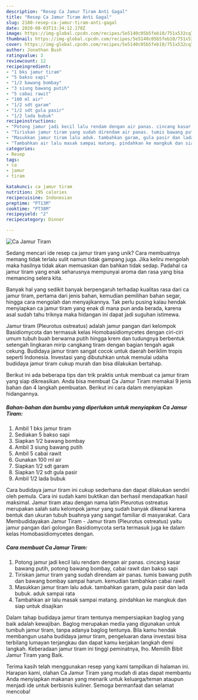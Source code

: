 ```yaml
---
description: "Resep Ca Jamur Tiram Anti Gagal"
title: "Resep Ca Jamur Tiram Anti Gagal"
slug: 2180-resep-ca-jamur-tiram-anti-gagal
date: 2020-08-03T13:34:12.178Z
image: https://img-global.cpcdn.com/recipes/5e5140c05b5feb10/751x532cq70/ca-jamur-tiram-foto-resep-utama.jpg
thumbnail: https://img-global.cpcdn.com/recipes/5e5140c05b5feb10/751x532cq70/ca-jamur-tiram-foto-resep-utama.jpg
cover: https://img-global.cpcdn.com/recipes/5e5140c05b5feb10/751x532cq70/ca-jamur-tiram-foto-resep-utama.jpg
author: Jonathan Bush
ratingvalue: 3
reviewcount: 12
recipeingredient:
- "1 bks jamur tiram"
- "5 bakso sapi"
- "1/2 bawang bombay"
- "3 siung bawang putih"
- "5 cabai rawit"
- "100 ml air"
- "1/2 sdt garam"
- "1/2 sdt gula pasir"
- "1/2 lada bubuk"
recipeinstructions:
- "Potong jamur jadi kecil lalu rendam dengan air panas. cincang kasar bawang putih, potong bawang bombay, cabai rawit dan bakso sapi"
- "Tiriskan jamur tiram yang sudah direndam air panas. tumis bawang putih dan bawang bombay sampai harum. kemudian tambahkan cabai rawit"
- "Masukkan jamur tiram lalu aduk. tambahkan garam, gula pasir dan lada bubuk. aduk sampai rata"
- "Tambahkan air lalu masak sampai matang. pindahkan ke mangkuk dan siap untuk disajikan"
categories:
- Resep
tags:
- ca
- jamur
- tiram

katakunci: ca jamur tiram 
nutrition: 295 calories
recipecuisine: Indonesian
preptime: "PT13M"
cooktime: "PT38M"
recipeyield: "2"
recipecategory: Dinner

---
```



![Ca Jamur Tiram](https://img-global.cpcdn.com/recipes/5e5140c05b5feb10/751x532cq70/ca-jamur-tiram-foto-resep-utama.jpg)

Sedang mencari ide resep ca jamur tiram yang unik? Cara membuatnya memang tidak terlalu sulit namun tidak gampang juga. Jika keliru mengolah maka hasilnya tidak akan memuaskan dan bahkan tidak sedap. Padahal ca jamur tiram yang enak seharusnya mempunyai aroma dan rasa yang bisa memancing selera kita.

Banyak hal yang sedikit banyak berpengaruh terhadap kualitas rasa dari ca jamur tiram, pertama dari jenis bahan, kemudian pemilihan bahan segar, hingga cara mengolah dan menyajikannya. Tak perlu pusing kalau hendak menyiapkan ca jamur tiram yang enak di mana pun anda berada, karena asal sudah tahu triknya maka hidangan ini dapat jadi suguhan istimewa.

Jamur tiram (Pleurotus ostreatus) adalah jamur pangan dari kelompok Basidiomycota dan termasuk kelas Homobasidiomycetes dengan ciri-ciri umum tubuh buah berwarna putih hingga krem dan tudungnya berbentuk setengah lingkaran mirip cangkang tiram dengan bagian tengah agak cekung. Budidaya jamur tiram sangat cocok untuk daerah beriklim tropis seperti Indonesia. Investasi yang dibutuhkan untuk memulai udaha budidaya jamur tiram cukup murah dan bisa dilakukan bertahap.


Berikut ini ada beberapa tips dan trik praktis untuk membuat ca jamur tiram yang siap dikreasikan. Anda bisa membuat Ca Jamur Tiram memakai 9 jenis bahan dan 4 langkah pembuatan. Berikut ini cara dalam menyiapkan hidangannya.

<!--inarticleads1-->

##### Bahan-bahan dan bumbu yang diperlukan untuk menyiapkan Ca Jamur Tiram:

1. Ambil 1 bks jamur tiram
1. Sediakan 5 bakso sapi
1. Siapkan 1/2 bawang bombay
1. Ambil 3 siung bawang putih
1. Ambil 5 cabai rawit
1. Gunakan 100 ml air
1. Siapkan 1/2 sdt garam
1. Siapkan 1/2 sdt gula pasir
1. Ambil 1/2 lada bubuk


Cara budidaya jamur tiram ini cukup sederhana dan dapat dilakukan sendiri oleh pemula. Cara ini sudah kami buktikan dan berhasil mendapatkan hasil maksimal. Jamur tiram atau dengan nama latin Pleurotus ostreatus merupakan salah satu kelompok jamur yang sudah banyak dikenal karena bentuk dan ukuran tubuh buahnya yang sangat familiar di masyarakat. Cara Membudidayakan Jamur Tiram - Jamur tiram (Pleurotus ostreatus) yaitu jamur pangan dari golongan Basidiomycota serta termasuk juga ke dalam kelas Homobasidiomycetes dengan. 

<!--inarticleads2-->

##### Cara membuat Ca Jamur Tiram:

1. Potong jamur jadi kecil lalu rendam dengan air panas. cincang kasar bawang putih, potong bawang bombay, cabai rawit dan bakso sapi
1. Tiriskan jamur tiram yang sudah direndam air panas. tumis bawang putih dan bawang bombay sampai harum. kemudian tambahkan cabai rawit
1. Masukkan jamur tiram lalu aduk. tambahkan garam, gula pasir dan lada bubuk. aduk sampai rata
1. Tambahkan air lalu masak sampai matang. pindahkan ke mangkuk dan siap untuk disajikan


Dalam tahap budidaya jamur tiram tentunya mempersiapkan baglog yang baik adalah kewajiban. Baglog merupakan media yang digunakan untuk tumbuh jamur tiram, tanpa adanya baglog tentunya. Bila kamu hendak membangun usaha budidaya jamur tiram, pengeluaran dana investasi bisa terbilang lumayan terjangkau dan dapat kamu kerjakan langkah demi langkah. Keberadaan jamur tiram ini tinggi peminatnya, lho. Memilih Bibit Jamur Tiram yang Baik. 

Terima kasih telah menggunakan resep yang kami tampilkan di halaman ini. Harapan kami, olahan Ca Jamur Tiram yang mudah di atas dapat membantu Anda menyiapkan makanan yang menarik untuk keluarga/teman ataupun menjadi ide untuk berbisnis kuliner. Semoga bermanfaat dan selamat mencoba!
